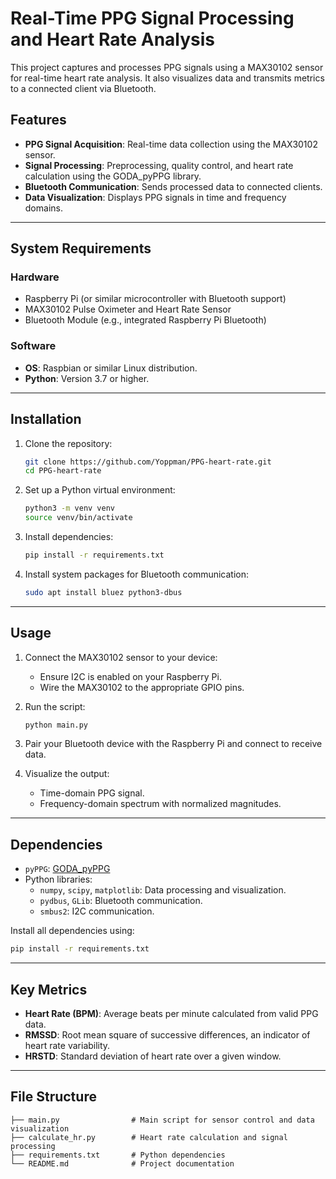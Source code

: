 
# Real-Time PPG Signal Processing and Heart Rate Analysis

This project captures and processes PPG signals using a MAX30102 sensor for real-time heart rate analysis. It also visualizes data and transmits metrics to a connected client via Bluetooth.

## Features
- **PPG Signal Acquisition**: Real-time data collection using the MAX30102 sensor.
- **Signal Processing**: Preprocessing, quality control, and heart rate calculation using the GODA_pyPPG library.
- **Bluetooth Communication**: Sends processed data to connected clients.
- **Data Visualization**: Displays PPG signals in time and frequency domains.

---

## System Requirements

### Hardware
- Raspberry Pi (or similar microcontroller with Bluetooth support)
- MAX30102 Pulse Oximeter and Heart Rate Sensor
- Bluetooth Module (e.g., integrated Raspberry Pi Bluetooth)

### Software
- **OS**: Raspbian or similar Linux distribution.
- **Python**: Version 3.7 or higher.

---

## Installation

1. Clone the repository:
   ```bash
   git clone https://github.com/Yoppman/PPG-heart-rate.git
   cd PPG-heart-rate
   ```

2. Set up a Python virtual environment:
   ```bash
   python3 -m venv venv
   source venv/bin/activate
   ```

3. Install dependencies:
   ```bash
   pip install -r requirements.txt
   ```

4. Install system packages for Bluetooth communication:
   ```bash
   sudo apt install bluez python3-dbus
   ```

---

## Usage

1. Connect the MAX30102 sensor to your device:
   - Ensure I2C is enabled on your Raspberry Pi.
   - Wire the MAX30102 to the appropriate GPIO pins.

2. Run the script:
   ```bash
   python main.py
   ```

3. Pair your Bluetooth device with the Raspberry Pi and connect to receive data.

4. Visualize the output:
   - Time-domain PPG signal.
   - Frequency-domain spectrum with normalized magnitudes.

---

## Dependencies

- `pyPPG`: [GODA_pyPPG](https://github.com/godamartonaron/GODA_pyPPG)
- Python libraries:
  - `numpy`, `scipy`, `matplotlib`: Data processing and visualization.
  - `pydbus`, `GLib`: Bluetooth communication.
  - `smbus2`: I2C communication.

Install all dependencies using:
```bash
pip install -r requirements.txt
```

---

## Key Metrics
- **Heart Rate (BPM)**: Average beats per minute calculated from valid PPG data.
- **RMSSD**: Root mean square of successive differences, an indicator of heart rate variability.
- **HRSTD**: Standard deviation of heart rate over a given window.

---

## File Structure
```
├── main.py                # Main script for sensor control and data visualization
├── calculate_hr.py        # Heart rate calculation and signal processing
├── requirements.txt       # Python dependencies
└── README.md              # Project documentation
```

